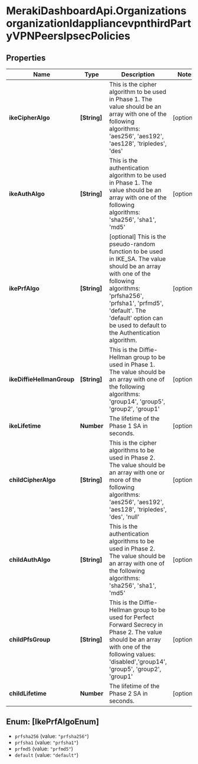 # MerakiDashboardApi.OrganizationsorganizationIdappliancevpnthirdPartyVPNPeersIpsecPolicies

## Properties
Name | Type | Description | Notes
------------ | ------------- | ------------- | -------------
**ikeCipherAlgo** | **[String]** | This is the cipher algorithm to be used in Phase 1. The value should be an array with one of the following algorithms: &#x27;aes256&#x27;, &#x27;aes192&#x27;, &#x27;aes128&#x27;, &#x27;tripledes&#x27;, &#x27;des&#x27; | [optional] 
**ikeAuthAlgo** | **[String]** | This is the authentication algorithm to be used in Phase 1. The value should be an array with one of the following algorithms: &#x27;sha256&#x27;, &#x27;sha1&#x27;, &#x27;md5&#x27; | [optional] 
**ikePrfAlgo** | **[String]** | [optional] This is the pseudo-random function to be used in IKE_SA. The value should be an array with one of the following algorithms: &#x27;prfsha256&#x27;, &#x27;prfsha1&#x27;, &#x27;prfmd5&#x27;, &#x27;default&#x27;. The &#x27;default&#x27; option can be used to default to the Authentication algorithm. | [optional] 
**ikeDiffieHellmanGroup** | **[String]** | This is the Diffie-Hellman group to be used in Phase 1. The value should be an array with one of the following algorithms: &#x27;group14&#x27;, &#x27;group5&#x27;, &#x27;group2&#x27;, &#x27;group1&#x27; | [optional] 
**ikeLifetime** | **Number** | The lifetime of the Phase 1 SA in seconds. | [optional] 
**childCipherAlgo** | **[String]** | This is the cipher algorithms to be used in Phase 2. The value should be an array with one or more of the following algorithms: &#x27;aes256&#x27;, &#x27;aes192&#x27;, &#x27;aes128&#x27;, &#x27;tripledes&#x27;, &#x27;des&#x27;, &#x27;null&#x27; | [optional] 
**childAuthAlgo** | **[String]** | This is the authentication algorithms to be used in Phase 2. The value should be an array with one of the following algorithms: &#x27;sha256&#x27;, &#x27;sha1&#x27;, &#x27;md5&#x27; | [optional] 
**childPfsGroup** | **[String]** | This is the Diffie-Hellman group to be used for Perfect Forward Secrecy in Phase 2. The value should be an array with one of the following values: &#x27;disabled&#x27;,&#x27;group14&#x27;, &#x27;group5&#x27;, &#x27;group2&#x27;, &#x27;group1&#x27; | [optional] 
**childLifetime** | **Number** | The lifetime of the Phase 2 SA in seconds. | [optional] 

<a name="[IkePrfAlgoEnum]"></a>
## Enum: [IkePrfAlgoEnum]

* `prfsha256` (value: `"prfsha256"`)
* `prfsha1` (value: `"prfsha1"`)
* `prfmd5` (value: `"prfmd5"`)
* `default` (value: `"default"`)

